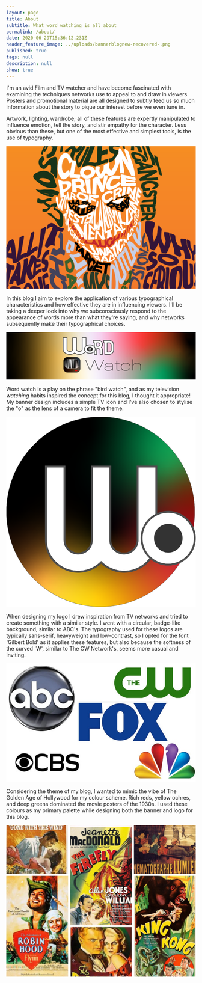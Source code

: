 ```yaml
---
layout: page
title: About
subtitle: What word watching is all about
permalink: /about/
date: 2020-06-29T15:36:12.231Z
header_feature_image: ../uploads/bannerblognew-recovered-.png
published: true
tags: null
description: null
show: true
---
```

I'm an avid Film and TV watcher and have become fascinated with examining the techniques networks use to appeal to and draw in viewers. Posters and promotional material are all designed to subtly feed us so much information about the story to pique our interest before we even tune in. 

Artwork, lighting, wardrobe; all of these features are expertly manipulated to influence emotion, tell the story, and stir empathy for the character. Less obvious than these, but one of the most effective and simplest tools, is the use of typography.

![Image by Aleksandar Popovski via Dribble](../uploads/joketypography-min-1024x772.png)

In this blog I aim to explore the application of various typographical characteristics and how effective they are in influencing viewers. I'll be taking a deeper look into why we subconsciously respond to the appearance of words more than what they're saying, and why networks subsequently make their typographical choices.

![](../uploads/bannerblogfinal.png "My blog banner")

Word watch is a play on the phrase "bird watch", and as my television *watching* habits inspired the concept for this blog, I thought it appropriate! My banner design includes a simple TV icon and I've also chosen to stylise the "o" as the lens of a camera to fit the theme.

![](../uploads/logofinal.png "My blog logo")

When designing my logo I drew inspiration from TV networks and tried to create something with a similar style. I went with a circular, badge-like background, similar to ABC's. The typography used for these logos are typically sans-serif, heavyweight and low-contrast, so I opted for the font 'Gilbert Bold' as it applies these features, but also because the softness of the curved 'W', similar to The CW Network's, seems more casual and inviting.

![](../uploads/networks.jpg "Examples of the different television network logos I used for inspiration")

Considering the theme of my blog, I wanted to mimic the vibe of The Golden Age of Hollywood for my colour scheme. Rich reds, yellow ochres, and deep greens dominated the movie posters of the 1930s. I used these colours as my primary palette while designing both the banner and logo for this blog.

![](../uploads/untitled-design.jpg)